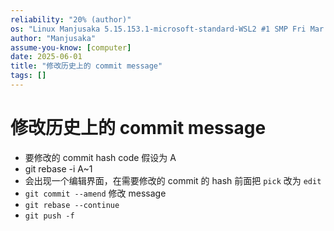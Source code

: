 ```yaml
---
reliability: "20% (author)"
os: "Linux Manjusaka 5.15.153.1-microsoft-standard-WSL2 #1 SMP Fri Mar 29 23:14:13 UTC 2024 x86_64 x86_64 x86_64 GNU/Linux"
author: "Manjusaka"
assume-you-know: [computer]
date: 2025-06-01
title: "修改历史上的 commit message"
tags: []
---
```


# 修改历史上的 commit message

- 要修改的 commit hash code 假设为 A
- git rebase -i A~1
- 会出现一个编辑界面，在需要修改的 commit 的 hash 前面把 `pick` 改为 `edit`
- `git commit --amend` 修改 message
- `git rebase --continue`
- `git push -f`
